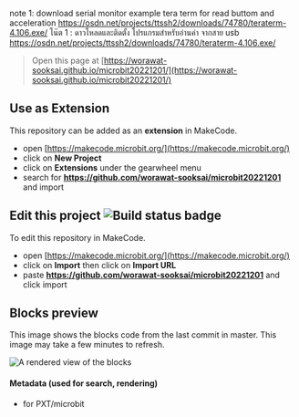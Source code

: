 
note 1: download serial monitor example tera term for read buttom and acceleration 
<a href="https://osdn.net/projects/ttssh2/downloads/74780/teraterm-4.106.exe/" target="blank">
https://osdn.net/projects/ttssh2/downloads/74780/teraterm-4.106.exe/ </a>
โน๊ต 1 : ดาวโหลดและติดตั้ง โปรแกรมสำหรับอ่านค่า จากสาย usb
<a href="https://osdn.net/projects/ttssh2/downloads/74780/teraterm-4.106.exe/" target="blank">
  https://osdn.net/projects/ttssh2/downloads/74780/teraterm-4.106.exe/ </a>

> Open this page at [https://worawat-sooksai.github.io/microbit20221201/](https://worawat-sooksai.github.io/microbit20221201/)

## Use as Extension

This repository can be added as an **extension** in MakeCode.

* open [https://makecode.microbit.org/](https://makecode.microbit.org/)
* click on **New Project**
* click on **Extensions** under the gearwheel menu
* search for **https://github.com/worawat-sooksai/microbit20221201** and import

## Edit this project ![Build status badge](https://github.com/worawat-sooksai/microbit20221201/workflows/MakeCode/badge.svg)

To edit this repository in MakeCode.

* open [https://makecode.microbit.org/](https://makecode.microbit.org/)
* click on **Import** then click on **Import URL**
* paste **https://github.com/worawat-sooksai/microbit20221201** and click import

## Blocks preview

This image shows the blocks code from the last commit in master.
This image may take a few minutes to refresh.

![A rendered view of the blocks](https://github.com/worawat-sooksai/microbit20221201/raw/master/.github/makecode/blocks.png)

#### Metadata (used for search, rendering)

* for PXT/microbit
<script src="https://makecode.com/gh-pages-embed.js"></script><script>makeCodeRender("{{ site.makecode.home_url }}", "{{ site.github.owner_name }}/{{ site.github.repository_name }}");</script>


